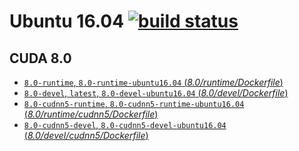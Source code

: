 # Ubuntu 16.04 [![build status](https://gitlab.com/nvidia/cuda/badges/ubuntu16.04/build.svg)](https://gitlab.com/nvidia/cuda/commits/ubuntu16.04)

## CUDA 8.0
- [`8.0-runtime`, `8.0-runtime-ubuntu16.04` (*8.0/runtime/Dockerfile*)](https://gitlab.com/nvidia/cuda/blob/ubuntu16.04/8.0/runtime/Dockerfile)
- [`8.0-devel`, `latest`, `8.0-devel-ubuntu16.04` (*8.0/devel/Dockerfile*)](https://gitlab.com/nvidia/cuda/blob/ubuntu16.04/8.0/devel/Dockerfile)
- [`8.0-cudnn5-runtime`, `8.0-cudnn5-runtime-ubuntu16.04` (*8.0/runtime/cudnn5/Dockerfile*)](https://gitlab.com/nvidia/cuda/blob/ubuntu16.04/8.0/runtime/cudnn5/Dockerfile)
- [`8.0-cudnn5-devel`, `8.0-cudnn5-devel-ubuntu16.04` (*8.0/devel/cudnn5/Dockerfile*)](https://gitlab.com/nvidia/cuda/blob/ubuntu16.04/8.0/devel/cudnn5/Dockerfile)
